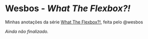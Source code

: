# Wesbos - *What The Flexbox?!*

Minhas anotações da série [What The Flexbox?!](https://www.youtube.com/playlist?list=PLu8EoSxDXHP7xj_y6NIAhy0wuCd4uVdid), feita pelo @wesbos

*Ainda não finalizado.*
